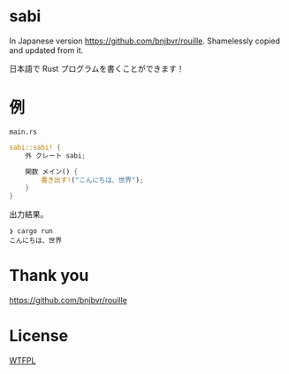 # sabi

In Japanese version https://github.com/bnjbvr/rouille. Shamelessly copied and updated from it.

日本語で Rust プログラムを書くことができます！

# 例

`main.rs`

```rust
sabi::sabi! {
    外 クレート sabi;

    関数 メイン() {
        書き出す!("こんにちは、世界");
    }
}
```

出力結果。

```
❯ cargo run
こんにちは、世界
```

# Thank you

https://github.com/bnjbvr/rouille

# License

[WTFPL](http://www.wtfpl.net/)
